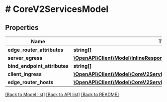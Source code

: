 # # CoreV2ServicesModel

## Properties

Name | Type | Description | Notes
------------ | ------------- | ------------- | -------------
**edge_router_attributes** | **string[]** |  | 
**server_egress** | [**\OpenAPI\Client\Model\InlineResponse2003EmbeddedModelServerEgress**](InlineResponse2003EmbeddedModelServerEgress.md) |  | [optional] 
**bind_endpoint_attributes** | **string[]** |  | [optional] 
**client_ingress** | [**\OpenAPI\Client\Model\CoreV2ServicesModelClientIngress**](CoreV2ServicesModelClientIngress.md) |  | 
**edge_router_hosts** | [**\OpenAPI\Client\Model\CoreV2ServicesModelEdgeRouterHosts[]**](CoreV2ServicesModelEdgeRouterHosts.md) |  | [optional] 

[[Back to Model list]](../../README.md#documentation-for-models) [[Back to API list]](../../README.md#documentation-for-api-endpoints) [[Back to README]](../../README.md)


